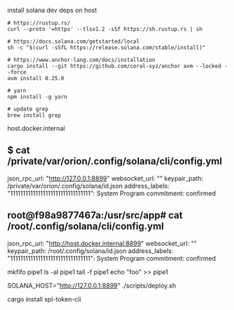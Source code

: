 install solana dev deps on host

```
# https://rustup.rs/
curl --proto '=https' --tlsv1.2 -sSf https://sh.rustup.rs | sh

# https://docs.solana.com/getstarted/local
sh -c "$(curl -sSfL https://release.solana.com/stable/install)"

# https://www.anchor-lang.com/docs/installation
cargo install --git https://github.com/coral-xyz/anchor avm --locked --force
avm install 0.25.0

# yarn
npm install -g yarn

# update grep
brew install grep
```

host.docker.internal


$ cat /private/var/orion/.config/solana/cli/config.yml
---
json_rpc_url: "http://127.0.0.1:8899"
websocket_url: ""
keypair_path: /private/var/orion/.config/solana/id.json
address_labels:
  "11111111111111111111111111111111": System Program
commitment: confirmed


root@f98a9877467a:/usr/src/app# cat /root/.config/solana/cli/config.yml
---
json_rpc_url: "http://host.docker.internal:8899"
websocket_url: ""
keypair_path: /root/.config/solana/id.json
address_labels:
  "11111111111111111111111111111111": System Program
commitment: confirmed



mkfifo pipe1
ls -al pipe1
tail -f pipe1
echo "foo" >> pipe1


SOLANA_HOST="http://127.0.0.1:8899" ./scripts/deploy.sh

cargo install spl-token-cli
